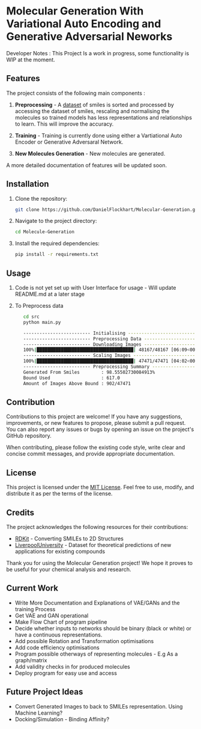 # Molecular Generation With Variational Auto Encoding and Generative Adversarial Neworks
Developer Notes : This Project Is a work in progress, some functionality is WIP at the moment.

## Features

The project consists of the following main components :
1. **Preprocessing** - A [dataset](https://www.nature.com/articles/s41597-022-01142-7) of smiles is sorted and processed by accessing the dataset of smiles, rescaling and normalising the molecules so trained models has less representations and relationships to learn. This will improve the accuracy.

2. **Training** - Training is currently done using either a Vartiational Auto Encoder or Generative Adversaral Network.

3. **New Molecules Generation** - New molecules are generated.

A more detailed documentation of features will be updated soon.
## Installation

1. Clone the repository:

   ```bash
   git clone https://github.com/DanielFlockhart/Molecular-Generation.git
   ```

2. Navigate to the project directory:

   ```bash
   cd Molecule-Generation
   ```

3. Install the required dependencies:

   ```bash
   pip install -r requirements.txt
   ```

## Usage
1. Code is not yet set up with User Interface for usage - Will update README.md at a later stage

2. To Preprocess data
   ```bash
      cd src
      python main.py

      ------------------------- Initialising -------------------------
      ------------------------- Preprocessing Data -------------------------
      ------------------------- Downloading Images -------------------------
      100%|████████████████████████████████████| 48167/48167 [06:09<00:00, 130.33it/s]
      ------------------------- Scaling Images -------------------------
      100%|████████████████████████████████████| 47471/47471 [04:02<00:00, 195.92it/s]
      ------------------------- Preprocessing Summary -------------------------
      Generated From Smiles        : 98.55502730084913%
      Bound Used                   : 617.0
      Amount of Images Above Bound : 902/47471

      ```



## Contribution

Contributions to this project are welcome! If you have any suggestions, improvements, or new features to propose, please submit a pull request. You can also report any issues or bugs by opening an issue on the project's GitHub repository.

When contributing, please follow the existing code style, write clear and concise commit messages, and provide appropriate documentation.

## License

This project is licensed under the [MIT License](LICENSE). Feel free to use, modify, and distribute it as per the terms of the license.

## Credits

The project acknowledges the following resources for their contributions:

- [RDKit](https://www.rdkit.org/) - Converting SMILEs to 2D Structures
- [LiverpoolUniversity](https://www.nature.com/articles/s41597-022-01142-7) - Dataset for theoretical predictions of new applications for existing compounds

Thank you for using the Molecular Generation project! We hope it proves to be useful for your chemical analysis and research.

## Current Work
- Write More Documentation and Explanations of VAE/GANs and the training Process
- Get VAE and GAN operational
- Make Flow Chart of program pipeline
- Decide whether inputs to networks should be binary (black or white) or have a continuous representations.
- Add possible Rotation and Transformation optimisations
- Add code efficiency optimisations
- Program possible otherways of representing molecules - E.g As a graph/matrix
- Add validity checks in for produced molecules
- Deploy program for easy use and access

## Future Project Ideas
- Convert Generated Images to back to SMILEs representation. Using Machine Learning?
- Docking/Simulation - Binding Affinity?
